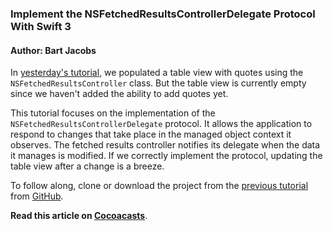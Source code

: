 ### Implement the NSFetchedResultsControllerDelegate Protocol With Swift 3

#### Author: Bart Jacobs

In [yesterday's tutorial](https://cocoacasts.com/populate-a-table-view-with-nsfetchedresultscontroller-and-swift-3/), we populated a table view with quotes using the `NSFetchedResultsController` class. But the table view is currently empty since we haven't added the ability to add quotes yet.

This tutorial focuses on the implementation of the `NSFetchedResultsControllerDelegate` protocol. It allows the application to respond to changes that take place in the managed object context it observes. The fetched results controller notifies its delegate when the data it manages is modified. If we correctly implement the protocol, updating the table view after a change is a breeze.

To follow along, clone or download the project from the [previous tutorial](https://cocoacasts.com/populate-a-table-view-with-nsfetchedresultscontroller-and-swift-3/) from [GitHub](https://github.com/bartjacobs/PopulateATableViewWithNSFetchedResultsControllerAndSwift3).

**Read this article on [Cocoacasts](https://cocoacasts.com/implement-the-nsfetchedresultscontrollerdelegate-protocol-with-swift-3/)**.
